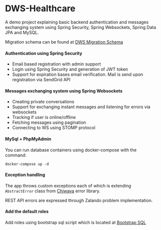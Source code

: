 # DWS-Healthcare
A demo project explaining basic backend authentication and messages exchanging system using Spring Security, Spring Websockets, Spring Data JPA and MySQL.

Migration schema can be found at
[DWS Migration Schema](https://github.com/DarioNevistic/dws-healthcare/blob/master/src/configuration/src/main/resources/db/migration/V1__initial_schema.sql)


#### Authentication using Spring Security
 - Email based registration with admin support
 - Login using Spring Security and generation of JWT token
 - Support for expiration bases email verification. Mail is send upon registration via SendGrid API


#### Messages exchanging system using Spring Websockets
 - Creating private conversations
 - Support for exchanging instant messages and listening for errors via websockets
 - Tracking if user is online/offline
 - Fetching messages using pagination
 - Connecting to WS using STOMP protocol

#### MySql + PhpMyAdmin
You can run database containers using docker-compose with the command:

`docker-compose up -d`
  
  
#### Exception handling
The app throws custom exceptions each of which is extending `AbstractError` class from [Chiwava](https://mvnrepository.com/artifact/com.nsoft.chiwava/chiwava-core-error) error library.

REST API errors are expressed through Zalando problem implementation.


#### Add the default roles
 Add roles using bootstrap sql script which is located at 
[Bootstrap SQL](https://github.com/DarioNevistic/dws-healthcare/blob/master/src/configuration/src/main/resources/db/bootstrap.sql)


